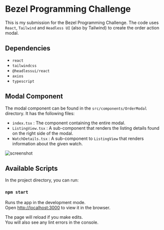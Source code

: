 # Bezel Programming Challenge

This is my submission for the Bezel Programming Challenge. The code uses `React`, `Tailwind` and `Headless UI` (also by Tailwind) to create the order action modal.

## Dependencies
* `react`
* `tailwindcss`
* `@headlessui/react`
* `axios`
* `typescript`

## Modal Component
The modal component can be found in the `src/components/OrderModal` directory. It has the following files:
* `index.tsx` : The component containing the entire modal.
* `ListingView.tsx` : A sub-component that renders the listing details found on the right side of the modal.
* `WatchDetails.tsx` : A sub-component to `ListingView` that renders information about the given watch.

![screenshot](https://user-images.githubusercontent.com/16229739/236104467-a9dc471e-0893-4685-a53f-1fc3bce53b8e.png)

## Available Scripts

In the project directory, you can run:

### `npm start`

Runs the app in the development mode.\
Open [http://localhost:3000](http://localhost:3000) to view it in the browser.

The page will reload if you make edits.\
You will also see any lint errors in the console.
